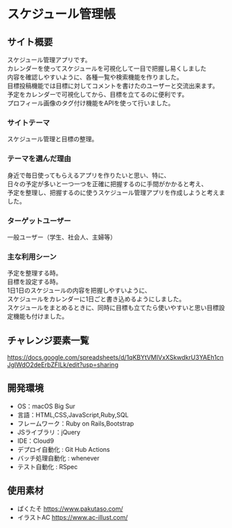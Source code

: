# スケジュール管理帳

## サイト概要
スケジュール管理アプリです。</br>
カレンダーを使ってスケジュールを可視化して一目で把握し易くしました</br>
内容を確認しやすいように、各種一覧や検索機能を作りました。</br>
目標投稿機能では目標に対してコメントを書けたのユーザーと交流出来ます。</br>
予定をカレンダーで可視化してから、目標を立てるのに便利です。</br>
プロフィール画像のタグ付け機能をAPIを使って行いました。



### サイトテーマ
スケジュール管理と目標の整理。


### テーマを選んだ理由
身近で毎日使ってもらえるアプリを作りたいと思い、特に、</br>
日々の予定が多いと一つ一つを正確に把握するのに手間がかかると考え、</br>
予定を整理し、把握するのに使うスケジュール管理アプリを作成しようと考えました。


### ターゲットユーザー
一般ユーザー（学生、社会人、主婦等）


### 主な利用シーン
予定を整理する時。</br>
目標を設定する時。</br>
1日1日のスケジュールの内容を把握しやすいように、</br>
スケジュールをカレンダーに1日ごと書き込めるようにしました。</br>
スケジュールをまとめるときに、同時に目標も立てたら使いやすいと思い目標設定機能も付けました。


## チャレンジ要素一覧
https://docs.google.com/spreadsheets/d/1qKBYtVMIVxXSkwdkrU3YAEh1cnJgIWdO2deErbZFILk/edit?usp=sharing



## 開発環境
- OS：macOS Big Sur
- 言語：HTML,CSS,JavaScript,Ruby,SQL
- フレームワーク：Ruby on Rails,Bootstrap
- JSライブラリ：jQuery
- IDE：Cloud9
- デプロイ自動化 : Git Hub Actions
- バッチ処理自動化 : whenever
- テスト自動化 : RSpec



## 使用素材
- ぱくたそ https://www.pakutaso.com/
- イラストAC https://www.ac-illust.com/